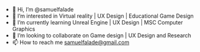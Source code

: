 - 👋 Hi, I’m @samuelfalade
- 👀 I’m interested in Virtual reality | UX Design | Educational Game Design
- 🌱 I’m currently learning Unreal Engine | UX Design | MSC Computer Graphics
- 💞️ I’m looking to collaborate on Game design | UX Design and Research
- 📫 How to reach me samuelfalade@gmail.com

<!---
samuelfalade/samuelfalade is a ✨ special ✨ repository because its `README.md` (this file) appears on your GitHub profile.
You can click the Preview link to take a look at your changes.
--->
